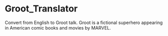# Groot_Translator
 Convert from English to Groot talk. Groot is a fictional superhero appearing in American comic books and movies by MARVEL.
